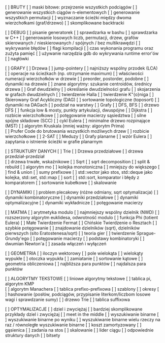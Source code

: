 [ ] BRUTY
[ ] maski bitowe: przejrzenie wszystkich podciągów 
[ ] generowanie wszystkich ciągów n-elementowych
[ ] generowanie wszystkich permutacji
[ ] wyznaczanie ścieżki między dwoma wierzchołkami (graf/drzewo)
[ ] skomplikowane backtracki

[ ] DEBUG 
[ ] pisanie generatorek
[ ] sprawdzarka w bashu 
[ ] sprawdzarka w C++
[ ] generowanie losowych liczb, permutacji, drzew, grafów skierowanych / nieskierowanych / spójnych / bez multikrawędzi
[ ] wykrywanie błędów
[ ] flagi kompilacji 
[ ] czas wykonania programu oraz zużyta pamięć 
[ ] używanie narzędzia gdb do wykrywania runtime error'ów 
[ ] nagłówki 

[ ] GRAFY
[ ] Drzewa 
[ ] jump-pointery
[ ] najniższy wspólny przodek (LCA)
[ ] operacje na ścieżkach (np. otrzymanie maximum)
[ ] właściwości numeracji wierzchołków w drzewie
[ ] preorder, postorder, podobne 
[ ] dynamiki na drzewie
[ ] znane algorytmy: szukanie centroidów, średnicy drzewa
[ ] Graf dwudzielny
[ ] określanie dwudzielności grafu
[ ] skojarzenia w grafach dwudzielnych 
[ ] twierdzenie Halla 
[ ] twierdzenie K\"{o}niga 
[ ] Skierowany Graf Acykliczny (DAG)
[ ] sortowanie topologiczne (toposort) 
[ ] dynamiki na DAGach 
[ ] podział na warstwy
[ ] Grafy 
[ ] DFS, BFS 
[ ] drzewo DFS 
[ ] funkcja low \& mosty, punkty artykulacji, dwuspójne 
[ ] Dijkstra 
[ ] rozbicie wierzchołkowe
[ ] potęgowanie macierzy sąsiedztwa 
[ ] silne spójne składowe (SCC) 
[ ] cykl Eulera 
[ ] minimalne drzewo rozpinające (MST)
[ ] algorytm Kruskala (mniej ważny: algorytm Prima)  
[ ] Prufer Code do brutowania wszystkich możliwych drzew 
[ ] rozbicie wierzchołkowe 
[ ] 2-SAT 
[ ] Meduzy 
[ ] Grafy planarne 
[ ] wzór Eulera 
[ ] zapytania o istnienie ścieżki w grafie planarnym 

[ ] STRUKTURY DANYCH
[ ] Trie 
[ ] Drzewa przedziałowe 
[ ] drzewa przedział-przedział  
[ ] drzewa trwałe, wskaźnikowe
[ ] Sqrt 
[ ] sqrt decomposition
[ ] split \& rebuild
[ ] algorytm mo 
[ ] kolejka monotoniczna 
[ ] mniejszy do większego
[ ] find \& union 
[ ] sumy prefixowe 
[ ] std::vector jako stos, std::deque jako kolejka, std::set, std::map 
[ ] sort
[ ] std::sort, komparator i błędy z komparatorem
[ ] sortowanie kubełkowe 
[ ] skalowanie 

[ ] DYNAMIKI 
[ ] problem plecakowy (różne odmiany, sqrt optymalizacja) 
[ ] dynamiki kombinatoryczne 
[ ] dynamiki przedziałowe 
[ ] dynamiki optymalizacyjne 
[ ] dynamiki wykładnicze 
[ ] potęgowanie macierzy 

[ ] MATMA
[ ] arytmetyka modulo
[ ] najmniejszy wspólny dzielnik (NWD) 
[ ] rozszerzony algorytm euklidesa, odwrotność modulo 
[ ] funkcja Phi (totient Eulera) 
[ ] Małe Twierdzenie Fermat 
[ ] Chińskie Twierdzenie o Resztach 
[ ] szybkie potęgowanie 
[ ] znajdowanie dzielników (sqrt), dzielników pierwszych (sito Eratostenesa/sqrt) 
[ ] teoria gier 
[ ] twierdzenie Sprague-Grundy'ego 
[ ] potęgowanie macierzy 
[ ] podstawy kombinatoryki
[ ] dwumian Newton'a
[ ] zasada włączeń i wyłączeń

[ ] GEOMETRIA 
[ ] iloczyn wektorowy 
[ ] pole wielokąta 
[ ] wielokąty wypukłe 
[ ] otoczka wypukła 
[ ] zamiatanie 
[ ] sortowanie kątowe 
[ ] geometria obliczeniowa 
[ ] najbliższa para punktów 
[ ] najdalsza para punktów

[ ] ALGORYTMY TEKSTOWE 
[ ] liniowe algorytmy tekstowe 
[ ] tablica pi, algorytm KMP  
[ ] algorytm Manachera 
[ ] tablica prefixo-prefixowa 
[ ] szablony 
[ ] okresy 
[ ] hashowanie (posłów, podciągów, przypisanie literkom/liczbom losowe wagi i sprawdzanie sumy)
[ ] drzewo Trie 
[ ] tablica suffixowa 

[ ] OPTYMALIZACJE
[ ] dziel i zwyciężaj 
[ ] bardziej skomplikowane przykłady dziel i zwyciężaj
[ ] meet in the middle 
[ ] wyszukiwanie binarne 
[ ] wyszukiwanie binarne po wyniku
[ ] wyszukiwanie binarne wielu rzeczy na raz / równoległe wyszukiwanie binarne
[ ] koszt zamortyzowany
[ ] gąsienica 
[ ] zadania na stos
[ ] skalowanie 
[ ] lider ciągu
[ ] odpowiednie struktury danych
[ ] bitsety
